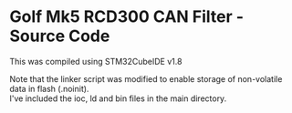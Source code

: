 # Golf Mk5 RCD300 CAN Filter - Source Code #
This was compiled using STM32CubeIDE v1.8

Note that the linker script was modified to enable storage of non-volatile data in flash (.noinit).<BR>
I've included the ioc, ld and bin files in the main directory.
